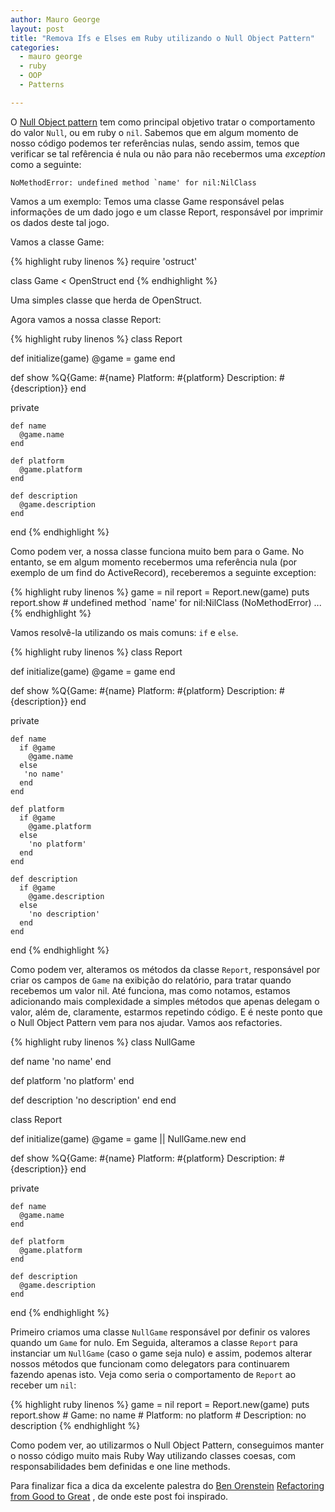 ```yaml
---
author: Mauro George
layout: post
title: "Remova Ifs e Elses em Ruby utilizando o Null Object Pattern"
categories:
  - mauro george
  - ruby
  - OOP
  - Patterns

---
```


O [Null Object pattern](https://en.wikipedia.org/wiki/Null_object) tem como principal objetivo tratar o comportamento do valor `Null`, ou em ruby o `nil`.
Sabemos que em algum momento de nosso código podemos ter referências nulas, sendo assim, temos que verificar se tal refêrencia é nula ou não para não recebermos uma _exception_ como a seguinte:

    NoMethodError: undefined method `name' for nil:NilClass

<!--more-->

Vamos a um exemplo: Temos uma classe Game responsável pelas informações de um dado jogo e um classe Report, responsável por imprimir os dados deste tal jogo.

Vamos a classe Game:

{% highlight ruby linenos %}
require 'ostruct'

class Game < OpenStruct
end
{% endhighlight %}

Uma simples classe que herda de OpenStruct.

Agora vamos a nossa classe Report:

{% highlight ruby linenos %}
class Report

  def initialize(game)
    @game = game
  end

  def show
    %Q{Game: #{name}
    Platform: #{platform}
    Description: #{description}}
  end

  private

    def name
      @game.name
    end

    def platform
      @game.platform
    end

    def description
      @game.description
    end
end
{% endhighlight %}

Como podem ver, a nossa classe funciona muito bem para o Game. No entanto, se em algum momento recebermos uma referência nula (por exemplo de um find do ActiveRecord),  receberemos a seguinte exception:

{% highlight ruby linenos %}
game = nil
report = Report.new(game)
puts report.show # undefined method `name' for nil:NilClass (NoMethodError) ...
{% endhighlight %}

Vamos resolvê-la utilizando os mais comuns: `if` e `else`.

{% highlight ruby linenos %}
class Report

  def initialize(game)
    @game = game
  end

  def show
    %Q{Game: #{name}
    Platform: #{platform}
    Description: #{description}}
  end

  private

    def name
      if @game
        @game.name
      else
       'no name'
      end
    end

    def platform
      if @game
        @game.platform
      else
        'no platform'
      end
    end

    def description
      if @game
        @game.description
      else
        'no description'
      end
    end
end
{% endhighlight %}

Como podem ver, alteramos os métodos da classe `Report`, responsável por criar os campos de `Game` na exibição do relatório, para tratar quando recebemos um valor nil.
Até funciona, mas como notamos, estamos adicionando mais complexidade a simples métodos que apenas delegam o valor, além de, claramente, estarmos repetindo código. E é neste ponto que o Null Object Pattern vem para nos ajudar. Vamos aos refactories.

{% highlight ruby linenos %}
class NullGame

  def name
    'no name'
  end

  def platform
    'no platform'
  end

  def description
    'no description'
  end
end

class Report

  def initialize(game)
    @game = game || NullGame.new
  end

  def show
    %Q{Game: #{name}
    Platform: #{platform}
    Description: #{description}}
  end

  private

    def name
      @game.name
    end

    def platform
      @game.platform
    end

    def description
      @game.description
    end
end
{% endhighlight %}

Primeiro criamos uma classe `NullGame` responsável por definir os valores quando um `Game` for nulo. Em Seguida, alteramos a classe `Report` para instanciar um `NullGame` (caso o game seja nulo) e assim, podemos alterar nossos métodos que funcionam como delegators para continuarem fazendo apenas isto.
Veja como seria o comportamento de `Report` ao receber um `nil`:

{% highlight ruby linenos %}
game = nil
report = Report.new(game)
puts report.show # Game: no name
                 # Platform: no platform
                 # Description: no description
{% endhighlight %}

Como podem ver, ao utilizarmos o Null Object Pattern, conseguimos manter o nosso código muito mais Ruby Way utilizando classes coesas, com responsabilidades bem definidas e one line methods.

Para finalizar fica a dica da excelente palestra do [Ben Orenstein](https://twitter.com/@r00k) [Refactoring from Good to Great](http://www.confreaks.com/videos/1233-aloharuby2012-refactoring-from-good-to-great) , de onde este post foi inspirado.
